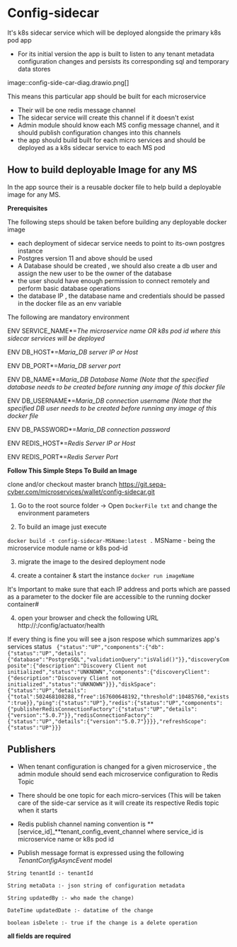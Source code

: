# Config-sidecar

It's k8s sidecar service which will be deployed alongside the primary k8s pod app

* For its initial version the app is built to listen to any tenant metadata configuration changes and persists its corresponding sql and temporary data stores

image::config-side-car-diag.drawio.png[]

This means this particular app should be built for each microservice

- Their will be one redis message channel
- The sidecar service will create this channel if it doesn't exist
- Admin module should know each MS config message channel, and it should publish configuration changes into this channels
- the app should build built for each micro services and should be deployed as a k8s sidecar service to each MS pod

## How to build deployable Image for any MS

In the app source their is a reusable docker file
to help build a deployable image for any MS.

**Prerequisites**

The following steps should be taken before building any deployable docker image

- each deployment of sidecar service needs to point to its-own postgres instance
- Postgres version 11 and above should be used
- A Database should be created , we should also create a db user and assign the new user to be the  owner of the database
- the user should have enough permission to connect remotely and perform basic database operations
- the database IP , the database name and credentials should be passed in the docker file as an env variable

The following are mandatory environment

ENV SERVICE_NAME*=_The microservice name OR k8s pod id  where this sidecar services will be deployed_

ENV DB_HOST*=_Maria_DB server IP or Host_

ENV DB_PORT*=_Maria_DB server port_

ENV DB_NAME*=_Maria_DB Database Name (Note that the specified database needs to be created before running any image of this docker file_

ENV DB_USERNAME*=_Maria_DB connection username (Note that the specified DB user needs to be created before running any image of this docker file_

ENV DB_PASSWORD*=_Maria_DB connection password_

ENV REDIS_HOST*=_Redis Server IP or Host_

ENV REDIS_PORT*=_Redis Server Port_


**Follow This Simple Steps To Build an Image**

clone and/or checkout master branch https://git.sepa-cyber.com/microservices/wallet/config-sidecar.git


1) Go to the root source folder -> Open `DockerFile txt` and change the environment parameters

2) To build an image just execute

`docker build -t config-sidecar-MSName:latest .`
MSName - being the microservice module name or k8s pod-id

3) migrate the image to the desired deployment node

4) create a container & start the instance
   `docker run imageName`

It's Important to make sure that each IP address and ports which are passed as a parameter to the docker file are accessible to the running docker container#

4) open your browser and check the following URL
   http://<host>:<port>/config/actuator/health

If every thing is fine you will see a json respose which summarizes app's services status
``
{"status":"UP","components":{"db":{"status":"UP","details":{"database":"PostgreSQL","validationQuery":"isValid()"}},"discoveryComposite":{"description":"Discovery Client not initialized","status":"UNKNOWN","components":{"discoveryClient":{"description":"Discovery Client not initialized","status":"UNKNOWN"}}},"diskSpace":{"status":"UP","details":{"total":502468108288,"free":167600648192,"threshold":10485760,"exists":true}},"ping":{"status":"UP"},"redis":{"status":"UP","components":{"publisherRedisConnectionFactory":{"status":"UP","details":{"version":"5.0.7"}},"redisConnectionFactory":{"status":"UP","details":{"version":"5.0.7"}}}},"refreshScope":{"status":"UP"}}}``

## Publishers

- When tenant configuration is changed for a given microservice , the admin module should send each microservice configuration to Redis Topic
- There should be one topic for each micro-services (This will be taken care of the side-car service as it will create its respective Redis topic when it starts

- Redis publish channel naming convention is  **[service_id]_**tenant_config_event_channel
  where service_id is microservice name or k8s pod id

- Publish message format is expressed using the following *TenantConfigAsyncEvent* model

`String tenantId :- tenantId`

`String metaData :- json string of configuration metadata`

`String updatedBy :- who made the change)`

`DateTime updatedDate :- datatime of the change`

`boolean isDelete :- true if the change is a delete operation`

**all fields are required**